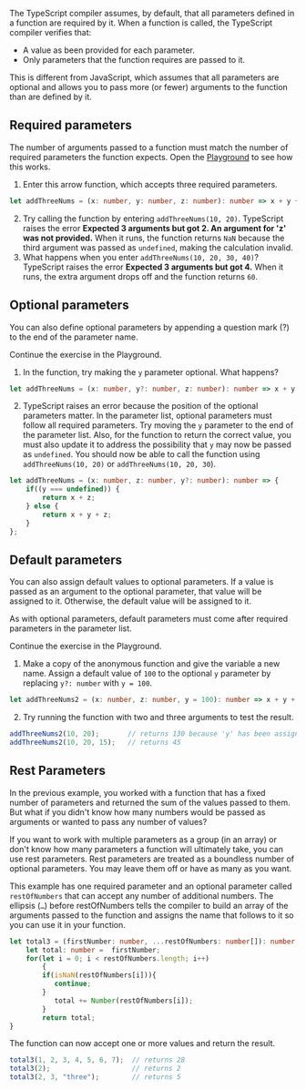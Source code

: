 The TypeScript compiler assumes, by default, that all parameters defined in a function are required by it. When a function is called, the TypeScript compiler verifies that:

- A value as been provided for each parameter.
- Only parameters that the function requires are passed to it.

This is different from JavaScript, which assumes that all parameters are optional and allows you to pass more (or fewer) arguments to the function than are defined by it.

## Required parameters

The number of arguments passed to a function must match the number of required parameters the function expects. Open the [Playground](https://www.typescriptlang.org/play) to see how this works.

1. Enter this arrow function, which accepts three required parameters.

```typescript
let addThreeNums = (x: number, y: number, z: number): number => x + y + z;

```

2. Try calling the function by entering `addThreeNums(10, 20)`. TypeScript raises the error **Expected 3 arguments but got 2. An argument for 'z' was not provided.** When it runs, the function returns `NaN` because the third argument was passed as `undefined`, making the calculation invalid.
3. What happens when you enter `addThreeNums(10, 20, 30, 40)`? TypeScript raises the error **Expected 3 arguments but got 4.** When it runs, the extra argument drops off and the function returns `60`.

## Optional parameters

You can also define optional parameters by appending a question mark (?) to the end of the parameter name.

Continue the exercise in the Playground.

1. In the function, try making the `y` parameter optional. What happens?

```typescript
let addThreeNums = (x: number, y?: number, z: number): number => x + y + z;

```

2. TypeScript raises an error because the position of the optional parameters matter. In the parameter list, optional parameters must follow all required parameters. Try moving the `y` parameter to the end of the parameter list. Also, for the function to return the correct value, you must also update it to address the possibility that `y` may now be passed as `undefined`. You should now be able to call the function using `addThreeNums(10, 20)` or `addThreeNums(10, 20, 30`).

```typescript
let addThreeNums = (x: number, z: number, y?: number): number => {
    if((y === undefined)) {
        return x + z;
    } else {
        return x + y + z;
    }
};

```

## Default parameters

You can also assign default values to optional parameters. If a value is passed as an argument to the optional parameter, that value will be assigned to it. Otherwise, the default value will be assigned to it.

As with optional parameters, default parameters must come after required parameters in the parameter list.

Continue the exercise in the Playground.

1. Make a copy of the anonymous function and give the variable a new name. Assign a default value of `100` to the optional `y` parameter by replacing `y?: number` with `y = 100`.

```typescript
let addThreeNums2 = (x: number, z: number, y = 100): number => x + y + z;

```

2. Try running the function with two and three arguments to test the result.

```typescript
addThreeNums2(10, 20);       // returns 130 because 'y' has been assigned the value 100
addThreeNums2(10, 20, 15);   // returns 45

```

## Rest Parameters

In the previous example, you worked with a function that has a fixed number of parameters and returned the sum of the values passed to them. But what if you didn't know how many numbers would be passed as arguments or wanted to pass any number of values?

If you want to work with multiple parameters as a group (in an array) or don't know how many parameters a function will ultimately take, you can use rest parameters. Rest parameters are treated as a boundless number of optional parameters. You may leave them off or have as many as you want.

This example has one required parameter and an optional parameter called `restOfNumbers` that can accept any number of additional numbers. The ellipsis (`…`) before restOfNumbers tells the compiler to build an array of the arguments passed to the function and assigns the name that follows to it so you can use it in your function.

```typescript
let total3 = (firstNumber: number, ...restOfNumbers: number[]): number => {
    let total: number =  firstNumber;
    for(let i = 0; i < restOfNumbers.length; i++)
        {
        if(isNaN(restOfNumbers[i])){
           continue;
        }
           total += Number(restOfNumbers[i]);
        }
        return total;
}

```

The function can now accept one or more values and return the result.

```typescript
total3(1, 2, 3, 4, 5, 6, 7);  // returns 28
total3(2);                    // returns 2
total3(2, 3, "three");        // returns 5

```
